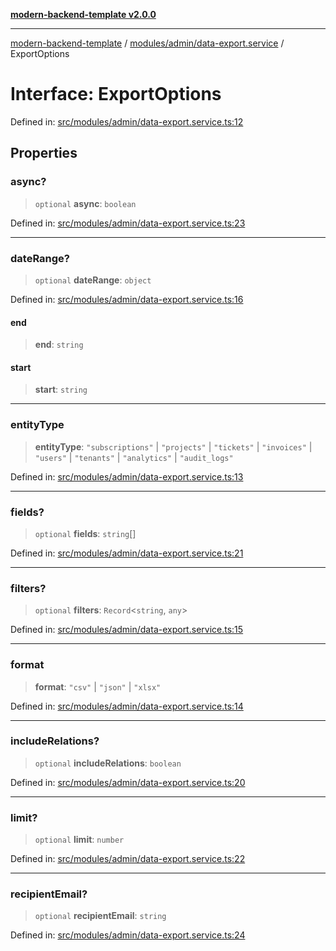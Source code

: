 [**modern-backend-template v2.0.0**](../../../../README.md)

***

[modern-backend-template](../../../../modules.md) / [modules/admin/data-export.service](../README.md) / ExportOptions

# Interface: ExportOptions

Defined in: [src/modules/admin/data-export.service.ts:12](https://github.com/maemreyo/saas-4cus-nodejs/blob/1a77de11cd6eaefe66c31c7f5de281673fc25ce5/src/modules/admin/data-export.service.ts#L12)

## Properties

### async?

> `optional` **async**: `boolean`

Defined in: [src/modules/admin/data-export.service.ts:23](https://github.com/maemreyo/saas-4cus-nodejs/blob/1a77de11cd6eaefe66c31c7f5de281673fc25ce5/src/modules/admin/data-export.service.ts#L23)

***

### dateRange?

> `optional` **dateRange**: `object`

Defined in: [src/modules/admin/data-export.service.ts:16](https://github.com/maemreyo/saas-4cus-nodejs/blob/1a77de11cd6eaefe66c31c7f5de281673fc25ce5/src/modules/admin/data-export.service.ts#L16)

#### end

> **end**: `string`

#### start

> **start**: `string`

***

### entityType

> **entityType**: `"subscriptions"` \| `"projects"` \| `"tickets"` \| `"invoices"` \| `"users"` \| `"tenants"` \| `"analytics"` \| `"audit_logs"`

Defined in: [src/modules/admin/data-export.service.ts:13](https://github.com/maemreyo/saas-4cus-nodejs/blob/1a77de11cd6eaefe66c31c7f5de281673fc25ce5/src/modules/admin/data-export.service.ts#L13)

***

### fields?

> `optional` **fields**: `string`[]

Defined in: [src/modules/admin/data-export.service.ts:21](https://github.com/maemreyo/saas-4cus-nodejs/blob/1a77de11cd6eaefe66c31c7f5de281673fc25ce5/src/modules/admin/data-export.service.ts#L21)

***

### filters?

> `optional` **filters**: `Record`\<`string`, `any`\>

Defined in: [src/modules/admin/data-export.service.ts:15](https://github.com/maemreyo/saas-4cus-nodejs/blob/1a77de11cd6eaefe66c31c7f5de281673fc25ce5/src/modules/admin/data-export.service.ts#L15)

***

### format

> **format**: `"csv"` \| `"json"` \| `"xlsx"`

Defined in: [src/modules/admin/data-export.service.ts:14](https://github.com/maemreyo/saas-4cus-nodejs/blob/1a77de11cd6eaefe66c31c7f5de281673fc25ce5/src/modules/admin/data-export.service.ts#L14)

***

### includeRelations?

> `optional` **includeRelations**: `boolean`

Defined in: [src/modules/admin/data-export.service.ts:20](https://github.com/maemreyo/saas-4cus-nodejs/blob/1a77de11cd6eaefe66c31c7f5de281673fc25ce5/src/modules/admin/data-export.service.ts#L20)

***

### limit?

> `optional` **limit**: `number`

Defined in: [src/modules/admin/data-export.service.ts:22](https://github.com/maemreyo/saas-4cus-nodejs/blob/1a77de11cd6eaefe66c31c7f5de281673fc25ce5/src/modules/admin/data-export.service.ts#L22)

***

### recipientEmail?

> `optional` **recipientEmail**: `string`

Defined in: [src/modules/admin/data-export.service.ts:24](https://github.com/maemreyo/saas-4cus-nodejs/blob/1a77de11cd6eaefe66c31c7f5de281673fc25ce5/src/modules/admin/data-export.service.ts#L24)
